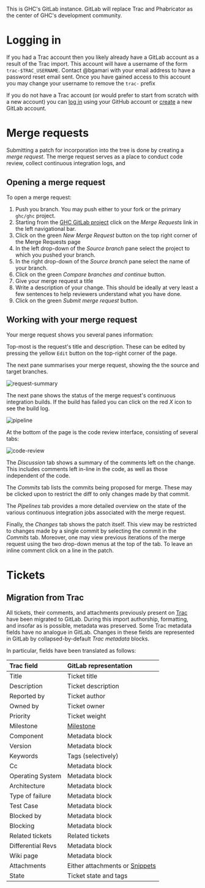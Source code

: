 This is GHC's GitLab instance. GitLab will replace Trac and Phabricator as the center of GHC's development community.

# Logging in

If you had a Trac account then you likely already have a GitLab account as a result of the Trac import. This account will have a username of the form `trac-$TRAC_USERNAME`. Contact @bgamari with your email address to have a password reset email sent. Once you have gained access to this account you may change your username to remove the `trac-` prefix

If you do not have a Trac account (or would prefer to start from scratch with a new account) you can [log in](https://gitlab.staging.haskell.org/users/auth/github) using your GitHub account or [create](https://gitlab.staging.haskell.org/users/sign_in) a new GitLab account.

# Merge requests

Submitting a patch for incorporation into the tree is done by creating a *merge request*. The merge request serves as a place to conduct code review, collect continuous integration logs, and 

## Opening a merge request

To open a merge request:

1. Push you branch. You may push either to your fork or the primary `ghc/ghc` project.
2. Starting from the [GHC GitLab project](https://gitlab.staging.haskell.org/ghc/ghc) click on the *Merge Requests* link in the left navigational bar.
3. Click on the green *New Merge Request* button on the top right corner of the Merge Requests page
4. In the left drop-down of the *Source branch* pane select the project to which you pushed your branch.
5. In the right drop-down of the *Source branch* pane select the name of your branch.
6. Click on the green *Compare branches and continue* button.
7. Give your merge request a title
8. Write a description of your change. This should be ideally at very least a few sentences to help reviewers understand what you have done.
9. Click on the green *Submit merge request* button.

## Working with your merge request

Your merge request shows you several panes information:

Top-most is the request's title and description. These can be edited by pressing the yellow `Edit` button on the top-right corner of the page.

The next pane summarises your merge request, showing the the source and target branches.

![request-summary](uploads/471cbd681403e81fd4344fc0b7f0d764/request-summary.png)

The next pane shows the status of the merge request's continuous integration builds. If the build has failed you can click on the red *X* icon to see the build log.

![pipeline](uploads/42af0ea556d0a56101cd7555d7549972/pipeline.png)

At the bottom of the page is the code review interface, consisting of several tabs:

![code-review](uploads/26d9c561516f09a3e73ade9201f8f5fb/code-review.png)

The *Discussion* tab shows a summary of the comments left on the change. This includes comments left in-line in the code, as well as those independent of the code. 

The *Commits* tab lists the commits being proposed for merge. These may be clicked upon to restrict the diff to only changes made by that commit. 

The *Pipelines* tab provides a more detailed overview on the state of the various continuous integration jobs associated with the merge request.

Finally, the *Changes* tab shows the patch itself. This view may be restricted to changes made by a single commit by selecting the commit in the *Commits* tab. Moreover, one may view previous iterations of the merge request using the two drop-down menus at the top of the tab. To leave an inline comment click on a line in the patch.

# Tickets

## Migration from Trac

All tickets, their comments, and attachments previously present on [Trac](https://ghc.haskell.org/trac/ghc/) have been migrated to GitLab. During this import authorship, formatting, and insofar as is possible, metadata was preserved. Some Trac metadata fields have no analogue in GitLab. Changes in these fields are represented in GitLab by collapsed-by-default *Trac metadata* blocks.

In particular, fields have been translated as follows:

| Trac field       | GitLab representation |
| :--------------- | :-------------------- |
| Title            | Ticket title          |
| Description      | Ticket description    |
| Reported by      | Ticket author         |
| Owned by         | Ticket owner          |
| Priority         | Ticket weight         |
| Milestone        | [Milestone](https://gitlab.staging.haskell.org/ghc/ghc/milestones) |
| Component        | Metadata block        |
| Version          | Metadata block        |
| Keywords         | Tags (selectively)    |
| Cc               | Metadata block        |
| Operating System | Metadata block        |
| Architecture     | Metadata block        |
| Type of failure  | Metadata block        |
| Test Case        | Metadata block        |
| Blocked by       | Metadata block        |
| Blocking         | Metadata block        |
| Related tickets  | Related tickets       |
| Differential Revs | Metadata block       |
| Wiki page         | Metadata block       |
| Attachments       | Either attachments or [Snippets](https://gitlab.staging.haskell.org/ghc/ghc/snippets) |
| State             | Ticket state and tags |

